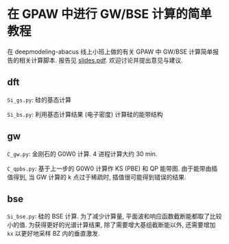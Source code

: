 # 在 GPAW 中进行 GW/BSE 计算的简单教程

在 deepmodeling-abacus 线上小班上做的有关 GPAW 中 GW/BSE 计算简单报告的相关计算脚本.
报告见 [slides.pdf](slides.pdf). 欢迎讨论并提出意见与建议.

## dft

`Si_gs.py`: 硅的基态计算

`Si_bs.py`: 利用基态计算结果 (电子密度) 计算硅的能带结构

## gw

`C_gw.py`: 金刚石的 G0W0 计算. 4 进程计算大约 30 min.

`C_qpbs.py`: 基于上一步的 G0W0 计算作 KS (PBE) 和 QP 能带图.
由于能带由插值得到, 当 GW 计算的 k 点过于稀疏时, 插值很可能得到错误的结果.

## bse

`Si_bse.py`: 硅的 BSE 计算.
为了减少计算量, 平面波和响应函数截断能都取了比较小的值.
为获得更好的光谱计算结果, 除了需要增大基组截断能以外,
还需要增加 `kx` 以更好地采样 BZ 内的垂直激发.

